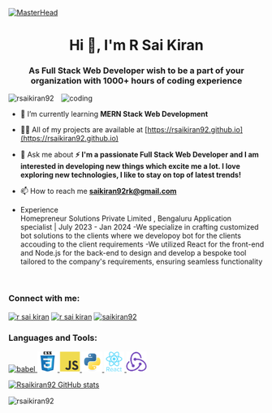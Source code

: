 [![MasterHead](https://camo.githubusercontent.com/48ec00ed4c84e771db4a1db90b56352923a8d644452a32b434d68e97006c9337/68747470733a2f2f63686b736b696c6c732e636f6d2f77702d636f6e74656e742f75706c6f6164732f323032302f30342f504e432d416e696d617465642d42616e6e6572732e676966)](https://rishavchanda.io)
<h1 align="center">Hi 👋, I'm R Sai Kiran</h1>
<h3 align="center">As Full Stack Web Developer wish to be a part of your organization with 1000+ hours of coding experience</h3>
<img align="right" alt="coding" width="400"  src="https://media.tenor.com/2uyENRmiUt0AAAAC/coding.gif"  >

<p align="left"> <img src="https://komarev.com/ghpvc/?username=rsaikiran92&label=Profile%20views&color=0e75b6&style=flat" alt="rsaikiran92" /> </p>

- 🌱 I’m currently learning **MERN Stack Web Development**

- 👨‍💻 All of my projects are available at [https://rsaikiran92.github.io](https://rsaikiran92.github.io)

- 💬 Ask me about **⚡ I'm a passionate Full Stack Web Developer and I am interested in developing new things which excite me a lot. I love exploring new technologies, I like to stay on top of latest trends!**

- 📫 How to reach me **saikiran92rk@gmail.com**
- Experience<br/>
  Homepreneur Solutions Private Limited , Bengaluru
  Application specialist | July 2023 - Jan 2024
  -We specialize in crafting customized bot solutions to the clients where we developoy bot for the clients accouding to the client requirements
  -We utilized React for the front-end and Node.js for the back-end to design and develop a bespoke tool tailored to the company's requirements, ensuring seamless functionality 

<p align="left"> <a href="https://twitter.com/" target="blank"><img src="https://img.shields.io/twitter/follow/?logo=twitter&style=for-the-badge" alt="" /></a> </p>

<h3 align="left">Connect with me:</h3>
<p align="left">
<a href="https://linkedin.com/in/r sai kiran" target="blank"><img align="center" src="https://raw.githubusercontent.com/rahuldkjain/github-profile-readme-generator/master/src/images/icons/Social/linked-in-alt.svg" alt="r sai kiran" height="30" width="40" /></a>
<a href="https://fb.com/r sai kiran" target="blank"><img align="center" src="https://raw.githubusercontent.com/rahuldkjain/github-profile-readme-generator/master/src/images/icons/Social/facebook.svg" alt="r sai kiran" height="30" width="40" /></a>
<a href="https://instagram.com/saikiran92" target="blank"><img align="center" src="https://raw.githubusercontent.com/rahuldkjain/github-profile-readme-generator/master/src/images/icons/Social/instagram.svg" alt="saikiran92" height="30" width="40" /></a>
</p>

<h3 align="left">Languages and Tools:</h3>
<p align="left"> <a href="https://babeljs.io/" target="_blank" rel="noreferrer"> <img src="https://www.vectorlogo.zone/logos/babeljs/babeljs-icon.svg" alt="babel" width="40" height="40"/> </a> <a href="https://www.w3schools.com/css/" target="_blank" rel="noreferrer"> <img src="https://raw.githubusercontent.com/devicons/devicon/master/icons/css3/css3-original-wordmark.svg" alt="css3" width="40" height="40"/> </a> <a href="https://developer.mozilla.org/en-US/docs/Web/JavaScript" target="_blank" rel="noreferrer"> <img src="https://raw.githubusercontent.com/devicons/devicon/master/icons/javascript/javascript-original.svg" alt="javascript" width="40" height="40"/> </a> <a href="https://www.python.org" target="_blank" rel="noreferrer"> <img src="https://raw.githubusercontent.com/devicons/devicon/master/icons/python/python-original.svg" alt="python" width="40" height="40"/> </a> <a href="https://reactjs.org/" target="_blank" rel="noreferrer"> <img src="https://raw.githubusercontent.com/devicons/devicon/master/icons/react/react-original-wordmark.svg" alt="react" width="40" height="40"/> </a> <a href="https://redux.js.org" target="_blank" rel="noreferrer"> <img src="https://raw.githubusercontent.com/devicons/devicon/master/icons/redux/redux-original.svg" alt="redux" width="40" height="40"/> </a> </p>
<a href="http://www.github.com/Rsaikiran92">
<img
    src="https://github-readme-stats.vercel.app/api?username=Rsaikiran92&show_icons=true&hide=&count_private=true&title_color=10b981&text_color=000000&icon_color=ef4444&bg_color=ffffff&hide_border=true&show_icons=true"
    alt="Rsaikiran92 GitHub stats" /></a>
<p><img align="center" src="https://github-readme-streak-stats.herokuapp.com/?user=Rsaikiran92&ring=10b981&fire=10b981&currStreakLabel=10b981" alt="rsaikiran92" /></p>


